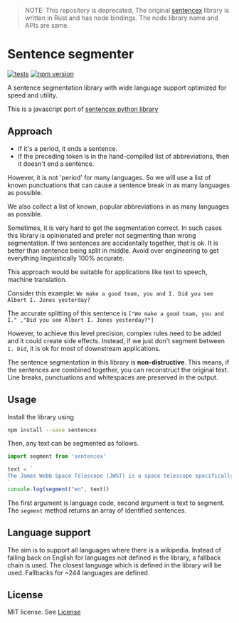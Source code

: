 > NOTE: 
> This repository is deprecated, The original [sentencex](https://github.com/santhoshtr/sentencex) library is written in Rust and has node bindings. The node library name and APIs are same.

# Sentence segmenter

[![tests](https://github.com/santhoshtr/sentencex-js/actions/workflows/nodejs.yaml/badge.svg)](https://github.com/santhoshtr/sentencex/actions/workflows/nodejs.yaml)
[![npm version](https://img.shields.io/npm/v/sentencex.svg?style=flat)](https://www.npmjs.com/package/sentencex)

A sentence segmentation library with wide language support optimized for speed and utility.

This is a javascript port of [sentencex python library](https://github.com/santhoshtr/sentencex)

## Approach

- If it's a period, it ends a sentence.
- If the preceding token is in the hand-compiled list of abbreviations, then it doesn't end a sentence.

However, it is not 'period' for many languages. So we will use a list of known punctuations that can cause a sentence break in as many languages as possible.

We also collect a list of known, popular abbreviations in as many languages as possible.

Sometimes, it is very hard to get the segmentation correct. In such cases this library is opinionated and prefer not segmenting than wrong segmentation.  If two sentences are accidentally together, that is ok. It is better than sentence being split in middle.
Avoid over engineering to get everything linguistically 100% accurate.

This approach would be suitable for applications like text to speech, machine translation.

Consider this example: `We make a good team, you and I. Did you see Albert I. Jones yesterday?`

The accurate splitting of this sentence is
`["We make a good team, you and I." ,"Did you see Albert I. Jones yesterday?"]`

However, to achieve this level precision, complex rules need to be added and it could create side effects. Instead, if we just don't segment between `I. Did`, it is ok for most of downstream applications.

The sentence segmentation in this library is **non-distructive**. This means, if the sentences are combined together, you can reconstruct the original text. Line breaks, punctuations and whitespaces are preserved in the output.

## Usage

Install the library using

```bash
npm install --save sentencex
```

Then, any text can be segmented as follows.

```javascript
import segment from 'sentencex'

text = `
The James Webb Space Telescope (JWST) is a space telescope specifically designed to conduct infrared astronomy. The U.S. National Aeronautics and Space Administration (NASA) led Webb's design and development")
`
console.log(segment("en", text))

```

The first argument is language code, second argument is text to segment. The `segment` method returns an array of identified sentences.

## Language support

The aim is to support all languages where there is a wikipedia. Instead of falling back on English for languages not defined in the library, a fallback chain is used. The closest language which is defined in the library will be used. Fallbacks for ~244 languages are defined.

## License

MIT license. See [License](./LICENSE)
